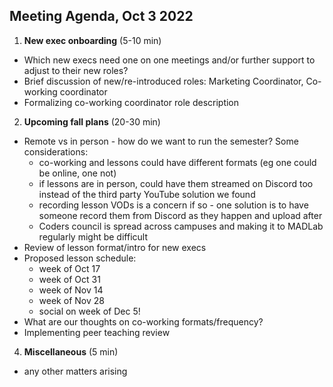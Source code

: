 ## Meeting Agenda, Oct 3 2022

1. **New exec onboarding** (5-10 min)

- Which new execs need one on one meetings and/or further support to adjust to their new roles?
- Brief discussion of new/re-introduced roles: Marketing Coordinator, Co-working coordinator
- Formalizing co-working coordinator role description

2. **Upcoming fall plans** (20-30 min)

- Remote vs in person - how do we want to run the semester? Some considerations:
    - co-working and lessons could have different formats (eg one could be online, one not)
    - if lessons are in person, could have them streamed on Discord too instead of the third party YouTube solution we found
    - recording lesson VODs is a concern if so - one solution is to have someone record them from Discord as they happen and upload after
    - Coders council is spread across campuses and making it to MADLab regularly might be difficult
- Review of lesson format/intro for new execs
- Proposed lesson schedule:
    - week of Oct 17
    - week of Oct 31
    - week of Nov 14
    - week of Nov 28
    - social on week of Dec 5! 
- What are our thoughts on co-working formats/frequency?
- Implementing peer teaching review

4. **Miscellaneous** (5 min)

- any other matters arising

